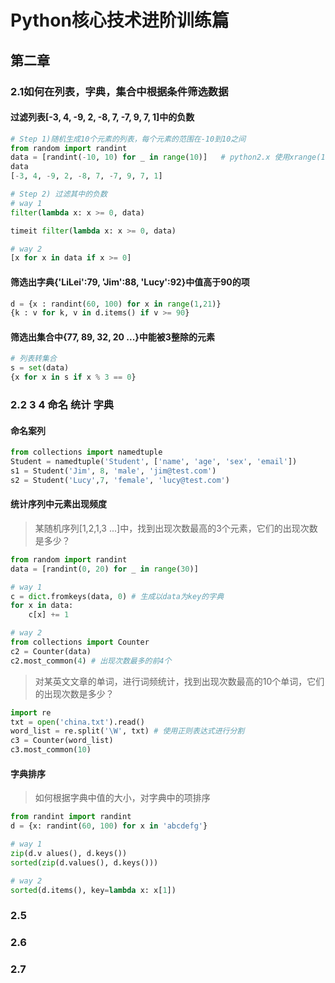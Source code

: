 

Python核心技术进阶训练篇
=====================


## 第二章

### 2.1如何在列表，字典，集合中根据条件筛选数据

#### 过滤列表[-3, 4, -9, 2, -8, 7, -7, 9, 7, 1]中的负数

```py
# Step 1)随机生成10个元素的列表，每个元素的范围在-10到10之间
from random import randint
data = [randint(-10, 10) for _ in range(10)]   # python2.x 使用xrange(10)
data
[-3, 4, -9, 2, -8, 7, -7, 9, 7, 1]

# Step 2) 过滤其中的负数
# way 1
filter(lambda x: x >= 0, data)

timeit filter(lambda x: x >= 0, data)

# way 2
[x for x in data if x >= 0]
```


#### 筛选出字典{'LiLei':79, 'Jim':88, 'Lucy':92}中值高于90的项

```py
d = {x : randint(60, 100) for x in range(1,21)}
{k : v for k, v in d.items() if v >= 90}
```

#### 筛选出集合中{77, 89, 32, 20 ...}中能被3整除的元素

```py
# 列表转集合
s = set(data)
{x for x in s if x % 3 == 0}
```


### 2.2 3 4 命名  统计  字典

#### 命名案列

```py
from collections import namedtuple
Student = namedtuple('Student', ['name', 'age', 'sex', 'email'])
s1 = Student('Jim', 8, 'male', 'jim@test.com')
s2 = Student('Lucy',7, 'female', 'lucy@test.com')
```

#### 统计序列中元素出现频度

> 某随机序列[1,2,1,3 ...]中，找到出现次数最高的3个元素，它们的出现次数是多少？
```py
from random import randint
data = [randint(0, 20) for _ in range(30)]

# way 1
c = dict.fromkeys(data, 0) # 生成以data为key的字典
for x in data:
    c[x] += 1

# way 2
from collections import Counter
c2 = Counter(data)
c2.most_common(4) # 出现次数最多的前4个
```

> 对某英文文章的单词，进行词频统计，找到出现次数最高的10个单词，它们的出现次数是多少？
```py
import re
txt = open('china.txt').read()
word_list = re.split('\W', txt) # 使用正则表达式进行分割
c3 = Counter(word_list)
c3.most_common(10)
```

#### 字典排序

> 如何根据字典中值的大小，对字典中的项排序

```py
from randint import randint
d = {x: randint(60, 100) for x in 'abcdefg'}

# way 1
zip(d.v alues(), d.keys())
sorted(zip(d.values(), d.keys()))

# way 2
sorted(d.items(), key=lambda x: x[1])
```

### 2.5

### 2.6

### 2.7